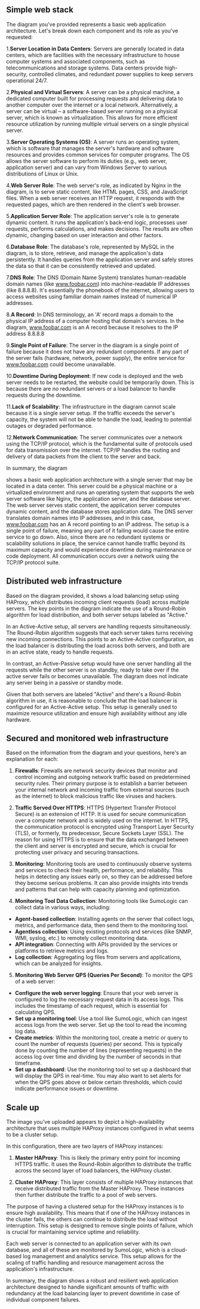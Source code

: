 ## Simple web stack

The diagram you've provided represents a basic web application architecture. Let's break down each component and its role as you've requested:

1.**Server Location in Data Centers**: Servers are generally located in data centers, which are facilities with the necessary infrastructure to house computer systems and associated components, such as telecommunications and storage systems. Data centers provide high-security, controlled climates, and redundant power supplies to keep servers operational 24/7.

2.**Physical and Virtual Servers**: A server can be a physical machine, a dedicated computer built for processing requests and delivering data to another computer over the internet or a local network. Alternatively, a server can be virtual – a software-based server running on a physical server, which is known as virtualization. This allows for more efficient resource utilization by running multiple virtual servers on a single physical server.

3.**Server Operating Systems (OS)**: A server runs an operating system, which is software that manages the server's hardware and software resources and provides common services for computer programs. The OS allows the server software to perform its duties (e.g., web server, application server) and can vary from Windows Server to various distributions of Linux or Unix.

4.**Web Server Role**: The web server's role, as indicated by Nginx in the diagram, is to serve static content, like HTML pages, CSS, and JavaScript files. When a web server receives an HTTP request, it responds with the requested pages, which are then rendered in the client's web browser.

5.**Application Server Role**: The application server's role is to generate dynamic content. It runs the application's back-end logic, processes user requests, performs calculations, and makes decisions. The results are often dynamic, changing based on user interaction and other factors.

6.**Database Role**: The database's role, represented by MySQL in the diagram, is to store, retrieve, and manage the application's data persistently. It handles queries from the application server and safely stores the data so that it can be consistently retrieved and updated.

7.**DNS Role**: The DNS (Domain Name System) translates human-readable domain names (like www.foobar.com) into machine-readable IP addresses (like 8.8.8.8). It's essentially the phonebook of the internet, allowing users to access websites using familiar domain names instead of numerical IP addresses.

8.**A Record**: In DNS terminology, an 'A' record maps a domain to the physical IP address of a computer hosting that domain's services. In the diagram, www.foobar.com is an A record because it resolves to the IP address 8.8.8.8

9.**Single Point of Failure**: The server in the diagram is a single point of failure because it does not have any redundant components. If any part of the server fails (hardware, network, power supply), the entire service for www.foobar.com could become unavailable.

10.**Downtime During Deployment**: If new code is deployed and the web server needs to be restarted, the website could be temporarily down. This is because there are no redundant servers or a load balancer to handle requests during the downtime.

11.**Lack of Scalability**: The infrastructure in the diagram cannot scale because it is a single server setup. If the traffic exceeds the server's capacity, the system will not be able to handle the load, leading to potential outages or degraded performance.

12.**Network Communication**: The server communicates over a network using the TCP/IP protocol, which is the fundamental suite of protocols used for data transmission over the internet. TCP/IP handles the routing and delivery of data packets from the client to the server and back.

In summary, the diagram

shows a basic web application architecture with a single server that may be located in a data center. This server could be a physical machine or a virtualized environment and runs an operating system that supports the web server software like Nginx, the application server, and the database server. The web server serves static content, the application server computes dynamic content, and the database stores application data. The DNS server translates domain names into IP addresses, and in this case, www.foobar.com has an A record pointing to an IP address. The setup is a single point of failure, meaning any part of it failing would cause the entire service to go down. Also, since there are no redundant systems or scalability solutions in place, the service cannot handle traffic beyond its maximum capacity and would experience downtime during maintenance or code deployment. All communication occurs over a network using the TCP/IP protocol suite.

## Distributed web infrastructure

Based on the diagram provided, it shows a load balancing setup using HAProxy, which distributes incoming client requests (load) across multiple servers. The key points in the diagram indicate the use of a Round-Robin algorithm for load distribution, and both server setups labeled as "Active."

In an Active-Active setup, all servers are handling requests simultaneously. The Round-Robin algorithm suggests that each server takes turns receiving new incoming connections. This points to an Active-Active configuration, as the load balancer is distributing the load across both servers, and both are in an active state, ready to handle requests.

In contrast, an Active-Passive setup would have one server handling all the requests while the other server is on standby, ready to take over if the active server fails or becomes unavailable. The diagram does not indicate any server being in a passive or standby mode.

Given that both servers are labeled "Active" and there's a Round-Robin algorithm in use, it is reasonable to conclude that the load balancer is configured for an Active-Active setup. This setup is generally used to maximize resource utilization and ensure high availability without any idle hardware.

## Secured and monitored web infrastructure

Based on the information from the diagram and your questions, here's an explanation for each:

1. **Firewalls**: Firewalls are network security devices that monitor and control incoming and outgoing network traffic based on predetermined security rules. Their primary purpose is to establish a barrier between your internal network and incoming traffic from external sources (such as the internet) to block malicious traffic like viruses and hackers.

2. **Traffic Served Over HTTPS**: HTTPS (Hypertext Transfer Protocol Secure) is an extension of HTTP. It is used for secure communication over a computer network and is widely used on the internet. In HTTPS, the communication protocol is encrypted using Transport Layer Security (TLS), or formerly, its predecessor, Secure Sockets Layer (SSL). The reason for using HTTPS is to ensure that the data exchanged between the client and server is encrypted and secure, which is crucial for protecting user privacy and securing transactions.

3. **Monitoring**: Monitoring tools are used to continuously observe systems and services to check their health, performance, and reliability. This helps in detecting any issues early on, so they can be addressed before they become serious problems. It can also provide insights into trends and patterns that can help with capacity planning and optimization.

4. **Monitoring Tool Data Collection**: Monitoring tools like SumoLogic can collect data in various ways, including:

* **Agent-based collection**: Installing agents on the server that collect logs, metrics, and performance data, then send them to the monitoring tool.
* **Agentless collection**: Using existing protocols and services (like SNMP, WMI, syslog, etc.) to remotely collect monitoring data.
* **API integration**: Connecting with APIs provided by the services or platforms to retrieve metrics and logs.
* **Log collection**: Aggregating log files from servers and applications, which can be analyzed for insights.
5. **Monitoring Web Server QPS (Queries Per Second)**: To monitor the QPS of a web server:

* **Configure the web server logging**: Ensure that your web server is configured to log the necessary request data in its access logs. This includes the timestamp of each request, which is essential for calculating QPS.
* **Set up a monitoring tool**: Use a tool like SumoLogic, which can ingest access logs from the web server. Set up the tool to read the incoming log data.
* **Create metrics**: Within the monitoring tool, create a metric or query to count the number of requests (queries) per second. This is typically done by counting the number of lines (representing requests) in the access log over time and dividing by the number of seconds in that timeframe.
* **Set up a dashboard**: Use the monitoring tool to set up a dashboard that will display the QPS in real-time. You may also want to set alerts for when the QPS goes above or below certain thresholds, which could indicate performance issues or downtime.

## Scale up


The image you've uploaded appears to depict a high-availability architecture that uses multiple HAProxy instances configured in what seems to be a cluster setup.

In this configuration, there are two layers of HAProxy instances:

1. **Master HAProxy**: This is likely the primary entry point for incoming HTTPS traffic. It uses the Round-Robin algorithm to distribute the traffic across the second layer of load balancers, the HAProxy cluster.

2. **Cluster HAProxy**: This layer consists of multiple HAProxy instances that receive distributed traffic from the Master HAProxy. These instances then further distribute the traffic to a pool of web servers.

The purpose of having a clustered setup for the HAProxy instances is to ensure high availability. This means that if one of the HAProxy instances in the cluster fails, the others can continue to distribute the load without interruption. This setup is designed to remove single points of failure, which is crucial for maintaining service uptime and reliability.

Each web server is connected to an application server with its own database, and all of these are monitored by SumoLogic, which is a cloud-based log management and analytics service. This setup allows for the scaling of traffic handling and resource management across the application's infrastructure.

In summary, the diagram shows a robust and resilient web application architecture designed to handle significant amounts of traffic with redundancy at the load balancing layer to prevent downtime in case of individual component failures.
